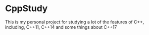 # CppStudy
This is my personal project for studying a lot of the features of C++, including, C++11, C++14 and some things about C++17
